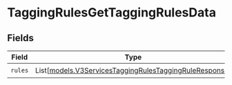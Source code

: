 # TaggingRulesGetTaggingRulesData


## Fields

| Field                                                                                                            | Type                                                                                                             | Required                                                                                                         | Description                                                                                                      |
| ---------------------------------------------------------------------------------------------------------------- | ---------------------------------------------------------------------------------------------------------------- | ---------------------------------------------------------------------------------------------------------------- | ---------------------------------------------------------------------------------------------------------------- |
| `rules`                                                                                                          | List[[models.V3ServicesTaggingRulesTaggingRuleResponse](../models/v3servicestaggingrulestaggingruleresponse.md)] | :heavy_check_mark:                                                                                               | N/A                                                                                                              |